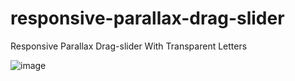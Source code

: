 # responsive-parallax-drag-slider
Responsive Parallax Drag-slider With Transparent Letters

![image](https://user-images.githubusercontent.com/96800792/219114759-349e2a6b-9242-4cbc-9238-19a6e8900ba1.png)
